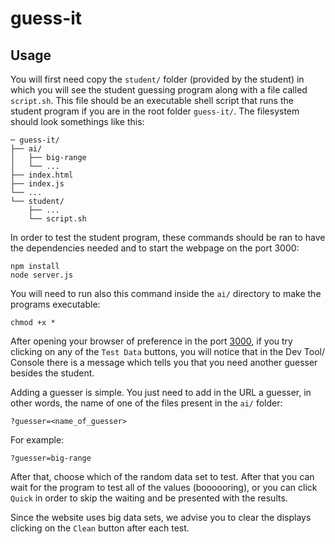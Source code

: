 # guess-it

## Usage

You will first need copy the `student/` folder (provided by the student) in which you will see the student guessing program along with a file called `script.sh`. This file should be an executable shell script that runs the student program if you are in the root folder `guess-it/`. The filesystem should look somethings like this:

```console
─ guess-it/
├── ai/
│   ├── big-range
│   └── ...
├── index.html
├── index.js
└── ...
└── student/
    ├── ...
    └── script.sh

```

In order to test the student program, these commands should be ran to have the dependencies needed and to start the webpage on the port 3000:

```console
npm install
node server.js
```

You will need to run also this command inside the `ai/` directory to make the programs executable:

```console
chmod +x *
```

After opening your browser of preference in the port [3000](http://localhost:3000/), if you try clicking on any of the `Test Data` buttons, you will notice that in the Dev Tool/ Console there is a message which tells you that you need another guesser besides the student.

Adding a guesser is simple. You just need to add in the URL a guesser, in other words, the name of one of the files present in the `ai/` folder:

```console
?guesser=<name_of_guesser>
```

For example:

```console
?guesser=big-range
```

After that, choose which of the random data set to test. After that you can wait for the program to test all of the values (boooooring), or you can click `Quick` in order to skip the waiting and be presented with the results.

Since the website uses big data sets, we advise you to clear the displays clicking on the `Clean` button after each test.
